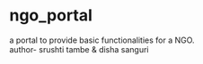 # ngo_portal

a portal to provide basic functionalities for a NGO.
<br>
author- srushti tambe & disha sanguri
